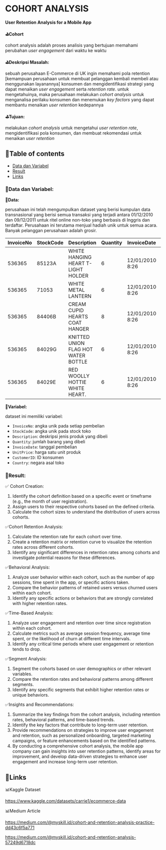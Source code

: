 # COHORT ANALYSIS
**User Retention Analysis for a Mobile App**

**⛳Cohort**

cohort analysis adalah proses analisis yang bertujuan memahami perubahan *user engagement* dari waktu ke waktu

**⛳Deskripsi Masalah:**

sebuah perusahaan E-Commerce di UK ingin memahami pola retention [kemampuan perusahaan untuk membuat pelanggan kembali membeli atau menggunakan layanannya] konsumen dan mengidentifikasi strategi yang dapat menaikan *user engagement* serta *retention rate*. untuk mengetahuinya, maka perusahaan melakukan *cohort analysis* untuk menganalisa perilaku konsumen dan menemukan *key factors* yang dapat membantu menaikan *user retention* kedepannya

**⛳Tujuan:**

melakukan *cohort analysis* untuk mengetahui *user retention rate*, mengidentifikasi pola konsumen, dan membuat rekomendasi untuk menaikan *user retention*


## 📌Table of contents
- [Data dan Variabel](https://github.com/DiannitaOlipmimi/cohort_analysis#dataset)
- [Result](https://github.com/DiannitaOlipmimi/cohort_analysis#result)
- [Links](https://github.com/DiannitaOlipmimi/cohort_analysis#links)

### 🧵Data dan Variabel:

**📒Data:**

perusahaan ini telah mengumpulkan dataset yang berisi kumpulan data transnasional yang berisi semua transaksi yang terjadi antara 01/12/2010 dan 09/12/2011 untuk ritel online non-toko yang berbasis di Inggris dan terdaftar. Perusahaan ini terutama menjual hadiah unik untuk semua acara. Banyak pelanggan perusahaan adalah grosir. 

| InvoiceNo | StockCode | Description                         | Quantity | InvoiceDate     | UnitPrice | CustomerID | Country        |
| --------- | --------- | ----------------------------------- | -------- | --------------- | --------- | ---------- | -------------- |
| 536365    | 85123A    | WHITE HANGING HEART T-LIGHT HOLDER  | 6        | 12/01/2010 8:26 | 2.55      | 17850      | United Kingdom |
| 536365    | 71053     | WHITE METAL LANTERN                 | 6        | 12/01/2010 8:26 | 3.39      | 17850      | United Kingdom |
| 536365    | 84406B    | CREAM CUPID HEARTS COAT HANGER      | 8        | 12/01/2010 8:26 | 2.75      | 17850      | United Kingdom |
| 536365    | 84029G    | KNITTED UNION FLAG HOT WATER BOTTLE | 6        | 12/01/2010 8:26 | 3.39      | 17850      | United Kingdom |
| 536365    | 84029E    | RED WOOLLY HOTTIE WHITE HEART.      | 6        | 12/01/2010 8:26 | 3.39      | 17850      | United Kingdom |

**📒Variabel:**

dataset ini memiliki variabel:
- `InvoiceNo`: angka unik pada setiap pembelian 
- `StockCode`: angka unik pada stock toko
- `Description`: deskripsi jenis produk yang dibeli
- `Quantity`: jumlah barang yang dibeli
- `InvoiceDate`: tanggal pembelian
- `UnitPrice`: harga satu unit produk
- `CustomerID`: ID konsumen
- `Country`: negara asal toko


### 🧵Result:
✅ Cohort Creation:
1. Identify the cohort definition based on a specific event or timeframe (e.g., the month of user registration).
2. Assign users to their respective cohorts based on the defined criteria.
3. Calculate the cohort sizes to understand the distribution of users across cohorts.

✅Cohort Retention Analysis:
1. Calculate the retention rate for each cohort over time.
2. Create a retention matrix or retention curve to visualize the retention rates across different cohorts.
3. Identify any significant differences in retention rates among cohorts and investigate potential reasons for these differences.

✅Behavioral Analysis:
1. Analyze user behavior within each cohort, such as the number of app sessions, time spent in the app, or specific actions taken.
2. Compare the behavior patterns of retained users versus churned users within each cohort.
3. Identify any specific actions or behaviors that are strongly correlated with higher retention rates.

✅Time-Based Analysis:
1. Analyze user engagement and retention over time since registration within each cohort.
2. Calculate metrics such as average session frequency, average time spent, or the likelihood of churn at different time intervals.
3. Identify any critical time periods where user engagement or retention tends to drop.

✅Segment Analysis:
1. Segment the cohorts based on user demographics or other relevant variables.
2. Compare the retention rates and behavioral patterns among different segments.
3. Identify any specific segments that exhibit higher retention rates or unique behaviors.

✅Insights and Recommendations:
1. Summarize the key findings from the cohort analysis, including retention rates, behavioral patterns, and time-based trends.
2. Identify the key factors that contribute to long-term user retention.
3. Provide recommendations on strategies to improve user engagement and retention, such as personalized onboarding, targeted marketing campaigns, or feature enhancements based on the identified patterns.
4. By conducting a comprehensive cohort analysis, the mobile app company can gain insights into user retention patterns, identify areas for improvement, and develop data-driven strategies to enhance user engagement and increase long-term user retention.

## 🧵**Links**

📊Kaggle Dataset

https://www.kaggle.com/datasets/carrie1/ecommerce-data

📊Medium Article

https://medium.com/@myskill.id/cohort-and-retention-analysis-practice-dd43c6f5a771

https://medium.com/@myskill.id/cohort-and-retention-analysis-57249d6718dc
